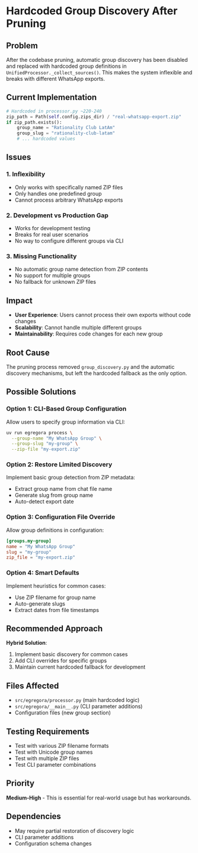 # Hardcoded Group Discovery After Pruning

## Problem

After the codebase pruning, automatic group discovery has been disabled and replaced with hardcoded group definitions in `UnifiedProcessor._collect_sources()`. This makes the system inflexible and breaks with different WhatsApp exports.

## Current Implementation

```python
# Hardcoded in processor.py ~220-240
zip_path = Path(self.config.zips_dir) / "real-whatsapp-export.zip"
if zip_path.exists():
    group_name = "Rationality Club LatAm"
    group_slug = "rationality-club-latam"
    # ... hardcoded values
```

## Issues

### 1. Inflexibility
- Only works with specifically named ZIP files
- Only handles one predefined group
- Cannot process arbitrary WhatsApp exports

### 2. Development vs Production Gap
- Works for development testing
- Breaks for real user scenarios
- No way to configure different groups via CLI

### 3. Missing Functionality
- No automatic group name detection from ZIP contents
- No support for multiple groups
- No fallback for unknown ZIP files

## Impact

- **User Experience**: Users cannot process their own exports without code changes
- **Scalability**: Cannot handle multiple different groups
- **Maintainability**: Requires code changes for each new group

## Root Cause

The pruning process removed `group_discovery.py` and the automatic discovery mechanisms, but left the hardcoded fallback as the only option.

## Possible Solutions

### Option 1: CLI-Based Group Configuration
Allow users to specify group information via CLI:
```bash
uv run egregora process \
  --group-name "My WhatsApp Group" \
  --group-slug "my-group" \
  --zip-file "my-export.zip"
```

### Option 2: Restore Limited Discovery
Implement basic group detection from ZIP metadata:
- Extract group name from chat file name
- Generate slug from group name
- Auto-detect export date

### Option 3: Configuration File Override
Allow group definitions in configuration:
```toml
[groups.my-group]
name = "My WhatsApp Group"
slug = "my-group"
zip_file = "my-export.zip"
```

### Option 4: Smart Defaults
Implement heuristics for common cases:
- Use ZIP filename for group name
- Auto-generate slugs
- Extract dates from file timestamps

## Recommended Approach

**Hybrid Solution**:
1. Implement basic discovery for common cases
2. Add CLI overrides for specific groups
3. Maintain current hardcoded fallback for development

## Files Affected

- `src/egregora/processor.py` (main hardcoded logic)
- `src/egregora/__main__.py` (CLI parameter additions)
- Configuration files (new group section)

## Testing Requirements

- Test with various ZIP filename formats
- Test with Unicode group names
- Test with multiple ZIP files
- Test CLI parameter combinations

## Priority

**Medium-High** - This is essential for real-world usage but has workarounds.

## Dependencies

- May require partial restoration of discovery logic
- CLI parameter additions
- Configuration schema changes